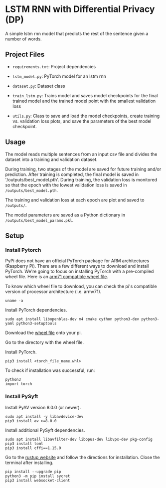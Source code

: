 # LSTM RNN with Differential Privacy (DP)

A simple lstm rnn model that predicts the rest of the sentence given a number of words.

## Project Files

- `requirements.txt`: Project dependencies

- `lstm_model.py`: PyTorch model for an lstm rnn

- `dataset.py`: Dataset class

- `train_lstm.py`: Trains model and saves model checkpoints for the final trained model and the
trained model point with the smallest validation loss

- `utils.py`: Class to save and load the model checkpoints, create training vs. validation loss
plots, and save the parameters of the best model checkpoint.

## Usage

The model reads multiple sentences from an input csv file and divides the dataset into a training
and validation dataset.

During training, two stages of the model are saved for future training and/or prediction. After training
is completed, the final model is saved in '/outputs/best_model.pth'. During training, the validation loss
is monitored so that the epoch with the lowest validation loss is saved in `/outputs/best_model.pth`.

The training and validation loss at each epoch are plot and saved to `/outputs/`.

The model parameters are saved as a Python dictionary in `/outputs/best_model_params.pkl`.

## Setup

### Install Pytorch

PyPi does not have an official PyTorch package for ARM architectures (Raspberry Pi). There are
a few different ways to download and install PyTorch. We're going to focus on installing PyTorch
with a pre-compiled wheel file. Here is an
[arm71 compatible wheel file](https://drive.google.com/file/d/1D3A5YSWiY-EnRWzWbzSqvj4YdY90wuXq/view).

To know which wheel file to download, you can check the pi's compatible version of processor
architecture (i.e. armv71).
```
uname -a
```
Install PyTorch dependencies.
```
sudo apt install libopenblas-dev m4 cmake cython python3-dev python3-yaml python3-setuptools
```
Download the [wheel file](https://drive.google.com/file/d/1D3A5YSWiY-EnRWzWbzSqvj4YdY90wuXq/view) onto
your pi.

Go to the directory with the wheel file.

Install PyTorch.
```
pip3 install <torch_file_name.whl>
```

To check if installation was successful, run:
```
python3
import torch
```

### Install PySyft

Install PyAV version 8.0.0 (or newer).
```
sudo apt install -y libavdevice-dev
pip3 install av >=8.0.0
```
Install additional PySyft dependencies.
```
sudo apt install libavfilter-dev libopus-dev libvpx-dev pkg-config
pip3 install toml
pip3 install cffi==1.15.0
```
Go to the [rustup website](rustup.rs) and follow the directions for installation. Close the terminal
after installing.
```
pip install --upgrade pip
python3 -m pip install sycret
pip3 install websocket-client
```
